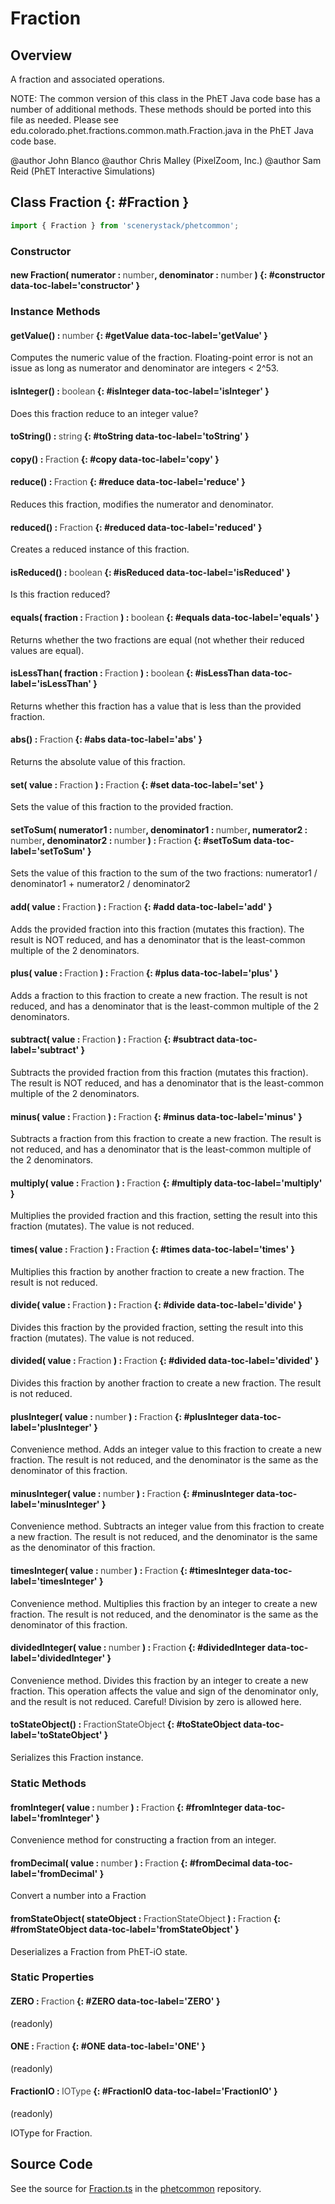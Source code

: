 # Fraction

## Overview

A fraction and associated operations.

NOTE: The common version of this class in the PhET Java code base has a number of additional methods.  These methods
should be ported into this file as needed.  Please see edu.colorado.phet.fractions.common.math.Fraction.java in the
PhET Java code base.

@author John Blanco
@author Chris Malley (PixelZoom, Inc.)
@author Sam Reid (PhET Interactive Simulations)

## Class Fraction {: #Fraction }


```js
import { Fraction } from 'scenerystack/phetcommon';
```
### Constructor

#### new Fraction( numerator : <span style="font-weight: 400; opacity: 80%;">number</span>, denominator : <span style="font-weight: 400; opacity: 80%;">number</span> ) {: #constructor data-toc-label='constructor' }

### Instance Methods

#### getValue() : <span style="font-weight: 400; opacity: 80%;">number</span> {: #getValue data-toc-label='getValue' }

Computes the numeric value of the fraction.
Floating-point error is not an issue as long as numerator and denominator are integers &lt; 2^53.

#### isInteger() : <span style="font-weight: 400; opacity: 80%;">boolean</span> {: #isInteger data-toc-label='isInteger' }

Does this fraction reduce to an integer value?

#### toString() : <span style="font-weight: 400; opacity: 80%;">string</span> {: #toString data-toc-label='toString' }

#### copy() : <span style="font-weight: 400; opacity: 80%;">Fraction</span> {: #copy data-toc-label='copy' }

#### reduce() : <span style="font-weight: 400; opacity: 80%;">Fraction</span> {: #reduce data-toc-label='reduce' }

Reduces this fraction, modifies the numerator and denominator.

#### reduced() : <span style="font-weight: 400; opacity: 80%;">Fraction</span> {: #reduced data-toc-label='reduced' }

Creates a reduced instance of this fraction.

#### isReduced() : <span style="font-weight: 400; opacity: 80%;">boolean</span> {: #isReduced data-toc-label='isReduced' }

Is this fraction reduced?

#### equals( fraction : <span style="font-weight: 400; opacity: 80%;">Fraction</span> ) : <span style="font-weight: 400; opacity: 80%;">boolean</span> {: #equals data-toc-label='equals' }

Returns whether the two fractions are equal (not whether their reduced values are equal).

#### isLessThan( fraction : <span style="font-weight: 400; opacity: 80%;">Fraction</span> ) : <span style="font-weight: 400; opacity: 80%;">boolean</span> {: #isLessThan data-toc-label='isLessThan' }

Returns whether this fraction has a value that is less than the provided fraction.

#### abs() : <span style="font-weight: 400; opacity: 80%;">Fraction</span> {: #abs data-toc-label='abs' }

Returns the absolute value of this fraction.

#### set( value : <span style="font-weight: 400; opacity: 80%;">Fraction</span> ) : <span style="font-weight: 400; opacity: 80%;">Fraction</span> {: #set data-toc-label='set' }

Sets the value of this fraction to the provided fraction.

#### setToSum( numerator1 : <span style="font-weight: 400; opacity: 80%;">number</span>, denominator1 : <span style="font-weight: 400; opacity: 80%;">number</span>, numerator2 : <span style="font-weight: 400; opacity: 80%;">number</span>, denominator2 : <span style="font-weight: 400; opacity: 80%;">number</span> ) : <span style="font-weight: 400; opacity: 80%;">Fraction</span> {: #setToSum data-toc-label='setToSum' }

Sets the value of this fraction to the sum of the two fractions:
numerator1 / denominator1 + numerator2 / denominator2

#### add( value : <span style="font-weight: 400; opacity: 80%;">Fraction</span> ) : <span style="font-weight: 400; opacity: 80%;">Fraction</span> {: #add data-toc-label='add' }

Adds the provided fraction into this fraction (mutates this fraction). The result is NOT reduced,
and has a denominator that is the least-common multiple of the 2 denominators.

#### plus( value : <span style="font-weight: 400; opacity: 80%;">Fraction</span> ) : <span style="font-weight: 400; opacity: 80%;">Fraction</span> {: #plus data-toc-label='plus' }

Adds a fraction to this fraction to create a new fraction.
The result is not reduced, and has a denominator that is the least-common multiple of the 2 denominators.

#### subtract( value : <span style="font-weight: 400; opacity: 80%;">Fraction</span> ) : <span style="font-weight: 400; opacity: 80%;">Fraction</span> {: #subtract data-toc-label='subtract' }

Subtracts the provided fraction from this fraction (mutates this fraction). The result is NOT reduced,
and has a denominator that is the least-common multiple of the 2 denominators.

#### minus( value : <span style="font-weight: 400; opacity: 80%;">Fraction</span> ) : <span style="font-weight: 400; opacity: 80%;">Fraction</span> {: #minus data-toc-label='minus' }

Subtracts a fraction from this fraction to create a new fraction.
The result is not reduced, and has a denominator that is the least-common multiple of the 2 denominators.

#### multiply( value : <span style="font-weight: 400; opacity: 80%;">Fraction</span> ) : <span style="font-weight: 400; opacity: 80%;">Fraction</span> {: #multiply data-toc-label='multiply' }

Multiplies the provided fraction and this fraction, setting the result into this fraction (mutates).
The value is not reduced.

#### times( value : <span style="font-weight: 400; opacity: 80%;">Fraction</span> ) : <span style="font-weight: 400; opacity: 80%;">Fraction</span> {: #times data-toc-label='times' }

Multiplies this fraction by another fraction to create a new fraction.
The result is not reduced.

#### divide( value : <span style="font-weight: 400; opacity: 80%;">Fraction</span> ) : <span style="font-weight: 400; opacity: 80%;">Fraction</span> {: #divide data-toc-label='divide' }

Divides this fraction by the provided fraction, setting the result into this fraction (mutates).
The value is not reduced.

#### divided( value : <span style="font-weight: 400; opacity: 80%;">Fraction</span> ) : <span style="font-weight: 400; opacity: 80%;">Fraction</span> {: #divided data-toc-label='divided' }

Divides this fraction by another fraction to create a new fraction.
The result is not reduced.

#### plusInteger( value : <span style="font-weight: 400; opacity: 80%;">number</span> ) : <span style="font-weight: 400; opacity: 80%;">Fraction</span> {: #plusInteger data-toc-label='plusInteger' }

Convenience method.
Adds an integer value to this fraction to create a new fraction.
The result is not reduced, and the denominator is the same as the denominator of this fraction.

#### minusInteger( value : <span style="font-weight: 400; opacity: 80%;">number</span> ) : <span style="font-weight: 400; opacity: 80%;">Fraction</span> {: #minusInteger data-toc-label='minusInteger' }

Convenience method.
Subtracts an integer value from this fraction to create a new fraction.
The result is not reduced, and the denominator is the same as the denominator of this fraction.

#### timesInteger( value : <span style="font-weight: 400; opacity: 80%;">number</span> ) : <span style="font-weight: 400; opacity: 80%;">Fraction</span> {: #timesInteger data-toc-label='timesInteger' }

Convenience method.
Multiplies this fraction by an integer to create a new fraction.
The result is not reduced, and the denominator is the same as the denominator of this fraction.

#### dividedInteger( value : <span style="font-weight: 400; opacity: 80%;">number</span> ) : <span style="font-weight: 400; opacity: 80%;">Fraction</span> {: #dividedInteger data-toc-label='dividedInteger' }

Convenience method.
Divides this fraction by an integer to create a new fraction.
This operation affects the value and sign of the denominator only, and the result is not reduced.
Careful! Division by zero is allowed here.

#### toStateObject() : <span style="font-weight: 400; opacity: 80%;">FractionStateObject</span> {: #toStateObject data-toc-label='toStateObject' }

Serializes this Fraction instance.

### Static Methods

#### fromInteger( value : <span style="font-weight: 400; opacity: 80%;">number</span> ) : <span style="font-weight: 400; opacity: 80%;">Fraction</span> {: #fromInteger data-toc-label='fromInteger' }

Convenience method for constructing a fraction from an integer.

#### fromDecimal( value : <span style="font-weight: 400; opacity: 80%;">number</span> ) : <span style="font-weight: 400; opacity: 80%;">Fraction</span> {: #fromDecimal data-toc-label='fromDecimal' }

Convert a number into a Fraction

#### fromStateObject( stateObject : <span style="font-weight: 400; opacity: 80%;">FractionStateObject</span> ) : <span style="font-weight: 400; opacity: 80%;">Fraction</span> {: #fromStateObject data-toc-label='fromStateObject' }

Deserializes a Fraction from PhET-iO state.

### Static Properties

#### ZERO : <span style="font-weight: 400; opacity: 80%;">Fraction</span> {: #ZERO data-toc-label='ZERO' }

(readonly)

#### ONE : <span style="font-weight: 400; opacity: 80%;">Fraction</span> {: #ONE data-toc-label='ONE' }

(readonly)

#### FractionIO : <span style="font-weight: 400; opacity: 80%;">IOType</span> {: #FractionIO data-toc-label='FractionIO' }

(readonly)

IOType for Fraction.



## Source Code

See the source for [Fraction.ts](https://github.com/phetsims/phetcommon/blob/main/js/model/Fraction.ts) in the [phetcommon](https://github.com/phetsims/phetcommon) repository.
